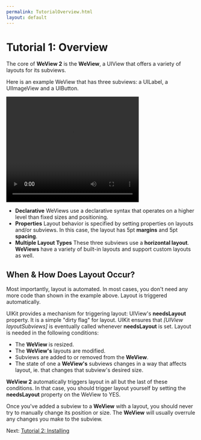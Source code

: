 ```yaml
---
permalink: TutorialOverview.html
layout: default
---
```


# Tutorial 1: Overview


<!-- TEMPLATE START -->

The core of **WeView 2** is the __WeView__, a UIView that offers a variety of layouts for its subviews.

Here is an example WeView that has three subviews: a UILabel, a UIImageView and a UIButton.

<video WIDTH="352" HEIGHT="280" AUTOPLAY="true" controls="true" LOOP="true" class="embedded_video" >
 <source src="videos/video-1AC1BE13-D72E-45F5-95A3-80A8E925C210-24401-00023AED9C1B3FE7.mp4" type="video/mp4" />
 <source src="videos/video-1AC1BE13-D72E-45F5-95A3-80A8E925C210-24401-00023AED9C1B3FE7.webm" type="video/webm" />
 </video>


* **Declarative** WeViews use a declarative syntax that operates on a higher level than fixed sizes and positioning.
* **Properties**  Layout behavior is specified by setting properties on layouts and/or subviews.  In this case, the layout has 5pt __margins__ and 5pt __spacing__.  
* **Multiple Layout Types**  These three subviews use a __horizontal layout__.  **WeViews** have a variety of built-in layouts and support custom layouts as well.

## When & How Does Layout Occur?

Most importantly, layout is automated.  In most cases, you don't need any more code than shown in the example above.  Layout is triggered automatically.  

UIKit provides a mechanism for triggering layout: UIView's **needsLayout** property.  It is a simple "dirty flag" for layout.  UIKit ensures that _\[UIView layoutSubviews\]_ is eventually called whenever **needsLayout** is set.  Layout is needed in the following conditions:

- The **WeView** is resized.
- The **WeView's** layouts are modified.
- Subviews are added to or removed from the **WeView**.
- The state of one a **WeView's** subviews changes in a way that affects layout, ie. that changes that subview's desired size.

**WeView 2** automatically triggers layout in all but the last of these conditions.  In that case, you should trigger layout yourself by setting the **needsLayout** property on the WeView to YES.

Once you've added a subview to a **WeView** with a layout, you should never try to manually change its position or size.  The **WeView** will usually overrule any changes you make to the subview.

<!-- TEMPLATE END -->

<p class="nextLink">Next:  <a href="TutorialInstalling.html">Tutorial 2: Installing</a></p>